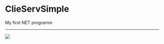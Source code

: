 # ClieServSimple
My first NET programm
*****
<img src="https://4.downloader.disk.yandex.ru/disk/848521647107449b8c5ae3c525ed9e79cef68bc97e97986c9556cab091329104/5999fcd1/e4yAmOpUdHfB_SQ08sGywRsLrnqSXkli1pzGaMgmEMP3wEiPN_6C8TgNNYa7HQ24fNsFQH2EvkDfV_gs-dd4iQ%3D%3D?uid=227757636&filename=1.png&disposition=inline&hash=&limit=0&content_type=image%2Fpng&fsize=250511&hid=0c9012d9937c93b4e71790e53d7dbed9&media_type=image&tknv=v2&etag=b086c450436d043a4926edfa7fc3232a"/>
